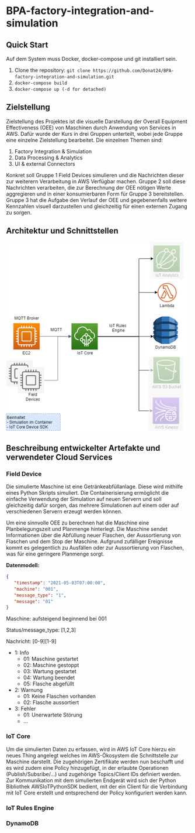 # BPA-factory-integration-and-simulation

## Quick Start
Auf dem System muss Docker, docker-compose und git installiert sein.

1. Clone the repository: `git clone https://github.com/Donat24/BPA-factory-integration-and-simulation.git`
2. `docker-compose build`
3. `docker-compose up (-d for detached)`
## Zielstellung
Zielstellung des Projektes ist die visuelle Darstellung der Overall Equipment Effectiveness (OEE) von Maschinen durch Anwendung von Services in AWS. Dafür wurde der Kurs in drei Gruppen unterteilt, wobei jede Gruppe eine einzelne Zielstellung bearbeitet. Die einzelnen Themen sind:
1. Factory Integration & Simulation
2. Data Processing & Analytics
3. UI & external Connectors

Konkret soll Gruppe 1 Field Devices simulieren und die Nachrichten dieser zur weiterern Verarbeitung in AWS Verfügbar machen. Gruppe 2 soll diese Nachrichten verarbeiten, die zur Berechnung der OEE nötigen Werte aggregieren und in einer konsumierbaren Form für Gruppe 3 bereitstellen. Gruppe 3 hat die Aufgabe den Verlauf der OEE und gegebenenfalls weitere Kennzahlen visuell darzustellen und gleichzeitig für einen externen Zugang zu sorgen.

## Architektur und Schnittstellen
![Architecture](drawings/BPA_Architecture.png)


## Beschreibung entwickelter Artefakte und verwendeter Cloud Services
### Field Device
Die simulierte Maschine ist eine Getränkeabfüllanlage. Diese wird mithilfe eines Python Skripts simuliert. Die Containerisierung ermöglicht die einfache Verwendung der Simulation auf neuen Servern und soll gleichzeitig dafür sorgen, das mehrere Simulationen auf einem oder auf verschiedenen Servern erzeugt werden können.

Um eine sinnvolle OEE zu berechnen hat die Maschine eine Planbelegungszeit und Planmenge hinterlegt. Die Maschine sendet Informationen über die Abfüllung neuer Flaschen, der Aussortierung von Flaschen und dem Stop der Maschine. Aufgrund zufälliger Ereignisse kommt es gelegentlich zu Ausfällen oder zur Aussortierung von Flaschen, was für eine geringere Planmenge sorgt.

**Datenmodell:**

```json
{
   "timestamp": "2021-05-03T07:00:00",
   "machine": "001",
   "message_type": "1",
   "message": "01"
}
```

Maschine: aufsteigend beginnend bei 001

Status/message_type: [1,2,3]

Nachricht: [0-9][1-9]
  - 1: Info
    - 01: Maschine gestartet
    - 02: Maschine gestoppt
    - 03: Wartung gestartet
    - 04: Wartung beendet
    - 05: Flasche abgefüllt
  - 2: Warnung
    - 01: Keine Flaschen vorhanden
    - 02: Flasche aussortiert
  - 3: Fehler
    - 01: Unerwartete Störung
    - ...

### IoT Core

Um die simulierten Daten zu erfassen, wird in AWS IoT Core hierzu ein neues Thing angelegt welches im AWS-Ökosystem die Schnittstelle zur Maschine darstellt. Die zugehörigen Zertifikate werden nun beschafft und es wird zudem eine Policy hinzugefügt, in der erlaubte Operationen (Publish/Subsribe/...) und zugehörige Topics/Client IDs definiert werden. Zur Kommunikation mit dem simulierten Endgerät wird sich der Python Bibliothek AWSIoTPythonSDK bedient, mit der ein Client für die Verbindung mit IoT Core erstellt und entsprechend der Policy konfiguriert werden kann.


### IoT Rules Engine

### DynamoDB

